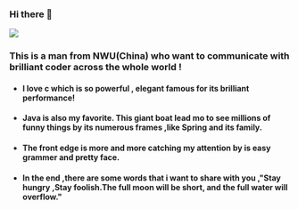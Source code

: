 ### Hi there 👋

![](https://github.com//yang19690000//rijksmuseum_mignons_1660.jpg)

### This is a man from NWU(China) who want to communicate with brilliant coder across the whole world !

- #### I love c which is so powerful , elegant  famous for its brilliant performance!
- #### Java is also my favorite. This  giant boat lead mo to see millions of funny things by its  numerous frames ,like Spring and its family.
- #### The front edge is more and more catching my attention by is easy grammer and pretty face.
- #### In the end ,there are some words that i want to share with you ,"Stay hungry ,Stay foolish.The full moon will be short, and the full water will overflow."

